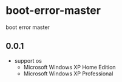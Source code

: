 # boot-error-master
boot error master

## 0.0.1
- support os
    - Microsoft Windows XP Home Edition
    - Microsoft Windows XP Professional